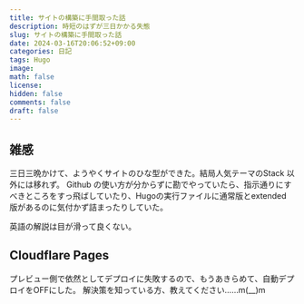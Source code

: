 ```yaml
---
title: サイトの構築に手間取った話
description: 時短のはずが三日かかる失態
slug: サイトの構築に手間取った話
date: 2024-03-16T20:06:52+09:00
categories: 日記
tags: Hugo
image:
math: false
license:
hidden: false
comments: false
draft: false
---
```


## 雑感

三日三晩かけて、ようやくサイトのひな型ができた。結局人気テーマのStack 以外には移れず。
Github の使い方が分からずに勘でやっていたら、指示通りにすべきところをすっ飛ばしていたり、Hugoの実行ファイルに通常版とextended 版があるのに気付かず詰まったりしていた。

英語の解説は目が滑って良くない。

## Cloudflare Pages
プレビュー側で依然としてデプロイに失敗するので、もうあきらめて、自動デプロイをOFFにした。
解決策を知っている方、教えてください……m(__)m